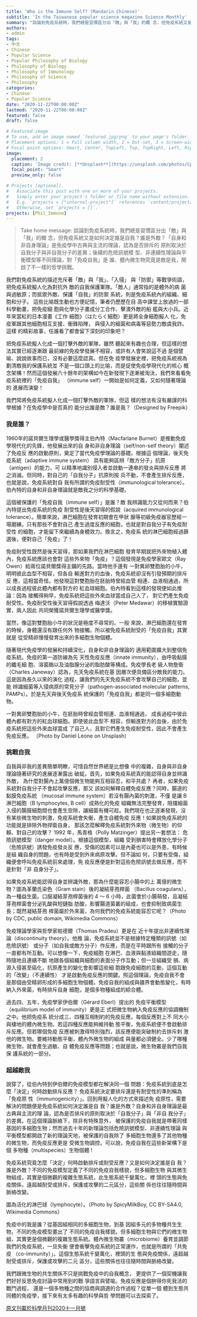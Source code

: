 ```yaml
---
title: 'Who is the Immune Self? (Mandarin Chinese)'
subtitle: 'In the Taiwanese popular science magazine Science Monthly'
summary: "談論到免疫系統時，我們總是習慣區分出「敵」與「我」的概 念，但免疫系統又是如何決定誰是自我？誰是外敵？「自身和 非自身理論」是免疫學中古典與主流的理論，認為是否排斥的 原則取決於自我分子與非自我分子的差異；後續的危險訊號模 型、非連續性理論與平衡模型等不同理論，對「免疫自我」是 誰、體內微生物究竟是敵是我，開啟了不一樣的哲學挑戰。"
authors:
- admin
tags:
- 中文
- Chinese
- Popular Science
- Popular Philosophy of Biology
- Philosophy of Biology
- Philosophy of Immunology 
- Philosophy of Science
- Philosophy 
categories:
- Chinese
- Popular Science
date: "2020-11-22T00:00:00Z"
lastmod: "2020-11-22T00:00:00Z"
featured: false
draft: false

# Featured image
# To use, add an image named `featured.jpg/png` to your page's folder.
# Placement options: 1 = Full column width, 2 = Out-set, 3 = Screen-width
# Focal point options: Smart, Center, TopLeft, Top, TopRight, Left, Right, BottomLeft, Bottom, BottomRight
image:
  placement: 2
  caption: 'Image credit: [**Unsplash**](https://unsplash.com/photos/CpkOjOcXdUY)'
  focal_point: "Smart"
  preview_only: false

# Projects (optional).
#   Associate this post with one or more of your projects.
#   Simply enter your project's folder or file name without extension.
#   E.g. `projects = ["internal-project"]` references `content/project/deep-learning/index.md`.
#   Otherwise, set `projects = []`.
projects: [Phil_Immune]
---
```


> Take home message: 談論到免疫系統時，我們總是習慣區分出「敵」與「我」的概 念，但免疫系統又是如何決定誰是自我？誰是外敵？「自身和 非自身理論」是免疫學中古典與主流的理論，認為是否排斥的 原則取決於自我分子與非自我分子的差異；後續的危險訊號模 型、非連續性理論與平衡模型等不同理論，對「免疫自我」是 誰、體內微生物究竟是敵是我，開啟了不一樣的哲學挑戰。


我們對免疫系統的描述充斥著「敵」與「我」、「入侵」 與「防禦」等戰爭術語，把免疫系統擬人化為對抗外 敵的自我保護軍隊。「敵人」通常指的是體外的病 菌與過敏原；而抵禦外敵、保護「自我」的防禦 系統，則是免疫系統內的組織、細胞和分子。 這些比喻既生動也方便記憶，筆者仍歷歷在目 高中課堂上放過的一部科學動畫，把免疫細 胞與化學分子畫成分工合作、擊潰外敵的船 艦與大小兵。近年來當紅的日本漫畫《工作 細胞》（はたらく細胞）更是將全身細胞擬人 化，免疫軍跟其他細胞相互支援、衝鋒陷陣， 與侵入的細菌和病毒等惡勢力敵虞我詐。這樣 的精彩故事，任誰看了都會留下深刻的印象吧？

把免疫系統擬人化成一個打擊外敵的軍隊，雖然 聽起來有趣也合理，但這樣的想法其實已經逐漸跟 最前線的免疫學發展不相容，或許有人會笑說這不過 是個譬喻、說說故事而已，沒有必要這麼認真。但在免 疫學發展史裡，把免疫系統視為劃清敵我的保護系統並 不是一個口頭上的比喻，而是促使免疫學現代化的核心 概念架構！然而這個發展六十餘年的架構如今在新發現下逐漸被淘汰，我們來看看免疫系統裡的「免疫自我」 （immune self）一開始是如何定義，又如何隨著理論的 進展而演變！

我們常將免疫系統擬人化成一個打擊外敵的軍隊，但這 樣的想法有沒有嚴謹的科學根據？在免疫學中是否真的 能分出誰是敵？誰是我？（Designed by Freepik）

### 我是誰？

1960年的諾貝爾生理學或醫學獎得主伯內特（Macfarlane Burnet）是推動免疫學現代化的先鋒，他發展出來的自 身和非自身理論（self/non-self theory）闡述了免疫反 應的啟動原則，奠定了當代免疫學理論的基礎。根據這 個理論，後天免疫系統（adaptive immune system） 具有能夠區辨「敵方分子」抗原（antigen）的能力，可 以精準地識別侵入者並啟動一連串的發炎與排斥反應 將之消滅。但同時，對自己的「自我分子」抗原則按 兵不動，不會產生排斥反應，也就是說，免疫系統對自 我有所謂的免疫耐受性（immunological tolerance）。 伯內特的自身和非自身理論就是敵我之分的科學基礎。

這個被保護的「免疫自我（immune self）」是誰？敵 我辨識能力又從何而來？伯內特提出免疫系統的免疫 耐受性是後天習得的假說（acquired immunological tolerance）。簡單來說，淋巴細胞在發育初期會在甲狀 腺等初級免疫器官歷經一場磨練。只有那些不會對自己 產生過度反應的細胞，也就是對自我分子有免疫耐受性 的細胞，才能留下來繼續為身體效力。換言之，免疫系 統的淋巴細胞經過篩選後，便對自己「免疫」了！

免疫耐受性既然是後天習得，那如果我們在淋巴細胞 發育早期就把外來物植入體內，免疫系統應該也會對 這些外來物「免疫」？這個發現是免疫學家歐文（Ray Owen）給兩位諾貝爾獎得主鋪的先路。當時他手邊有 一對異卵雙胞胎的小牛，明明彼此血型不相容，但各自 輸進對方的血後，免疫系統卻沒有引發預期的排斥反 應，這相當奇怪。他發現這對雙胞胎在胚胎時曾經血管 相連、血液相通過，所以成長過程彼此體內都有對方的 紅血球細胞。伯內特看到這樣的發現便如此推論：因為 接觸得夠早，免疫系統把這些外來血球當成自己人了， 對它們產生免疫耐受性。免疫耐受性後天習得假說透過 梅達沃（Peter Medawar）的移植實驗證實，兩人因此 共同榮獲諾貝爾生理學或醫學獎。

當然，像這對雙胞胎小牛的狀況是極度不尋常的。一般 來說，淋巴細胞還在發育的時候，身體還沒有跟任何外 物接觸。所以被免疫系統耐受的「免疫自我」其實就是 從受精卵慢慢發育出來的多細胞生物個體。

隨著現代免疫學的發展和持續深化，自身和非自身理論的 適用範圍擴大到整個免疫系統。免疫的第一道防線為先 天性免疫反應（innate immunity），由呼吸黏膜的纖毛細 胞、溶菌酶以及油脂腺分泌的脂肪酸等構成。免疫學長老 級人物詹衛（Charles Janeway）認為，先天免疫系統在基 因層次便具備區分敵我的能力。這是因為長久以來的演化 過程，讓我們的先天免疫系統不會攻擊自己的細胞，並能 辨識細菌等入侵病原的常見分子（pathogen-associated molecular patterns, PAMPs）。於是先天與後天免疫系 統保護的「免疫自我」都是同一個多細胞動物。

一對異卵雙胞胎的小牛，在胚胎時曾經血管相連、血液相通過， 成長過程中彼此體內都有對方的紅血球細胞。即使彼此血型不 相容，但輸進對方的血後，由於免疫系統把這些外來血球當成 了自己人，且對它們產生免疫耐受性，因此不會產生免疫反應。 （Photo by Daniel Leone on Unsplash）

### 挑戰自我

自我與非我的差異簡單明瞭，可惜自然世界總是比想像 中的複雜，自身與非自身理論隨著研究的進展逐漸露出 破綻。首先，如果免疫系統真的能認得自身並辨識外敵， 為什麼對腸內上萬億個微生物能夠互相容忍，和平共處？ 再者，如果免疫系統對自我分子不會起攻擊反應，那又 該如何解釋自體免疫反應？同時，腸道的黏膜免疫系統 （mucosal immune system）若沒有腸內菌的刺激，不僅 是讓 B 淋巴細胞（B lymphocytes, B cell）成熟化的免疫 組織無法完整發育，阻擋細菌入侵的腸膜細胞間也會產生空隙，讓細菌有機可趁。我們現在也正逐漸發現，沒 有某些微生物的刺激，免疫系統會失衡，產生自體免疫 反應！如果說免疫系統的功能就是排除外物捍衛自身， 那該怎麼解釋免疫系統對外來物（微生物）的仰賴、對自己的攻擊？ 1992 年，馬青格（Polly Matzinger）提出另一套想法： 危險訊號模型（danger model）。根據這個模型，組織 受到損害時會釋放化學分子（危險訊號）誘發免疫發炎反 應，受傷的因素可以是內憂也可以是外患，有時候是組 織自身的問題，也有時是受到外來病原攻擊。但不論如 何，只要有受傷，組織便會呼叫免疫系統前來處理，免 疫反應便是針對這些危險訊號去做反應，而不是針對「非 自身分子」。

如果免疫系統能認得自身並辨識外敵，那為什麼能容忍小腸中的上 萬億的微生物？圖為革蘭氏染色（Gram stain）後的凝結芽孢桿菌 （Bacillus coagulans），為一種益生菌。口服凝結芽孢桿菌後約 4 ～ 6 小時，此菌會於小腸萌發，且凝結芽孢桿菌會分泌乳酸與短鏈脂 肪酸，影響腸道菌叢的組成，也會抑制致病菌生長；既然凝結芽孢 桿菌屬於外來菌，為何我們的免疫系統能容忍它呢？（Photo by CDC, public domain, Wikimedia Commons）

免疫理論學家與哲學家帕德爾（Thomas Pradeu）更是在 近十年提出非連續性理論（discontinuity theory）。他推 論，免疫系統並不是根據特定種類的訊號（如危險訊號） 或分子（如自我或敵方分子）作反應，而是在平時跟所有 接觸的分子一直都有所互動。可以想像一下，免疫細胞 在淋巴、血液與黏液組織間遊走，隨時隨地且連續不斷 地跟各個組織與細胞的表面分子作互動；但一旦組織受 損、病源入侵甚至癌化，抗原產生的變化會影響這些細 胞跟免疫細胞的互動，這個互動的「改變」（不連續性） 才是啟動免疫反應的關鍵。照這個理論，免疫自我不會 是那個由受精卵形成的多細胞生物個體。免疫自我的組成與疆界會動態變化，有時納入外來菌，有時排斥自身 細胞，是個多物種組成的綜合體。

過去四、五年，免疫學家伊伯爾（Gérard Eberl）提出的 免疫平衡模型（equilibrium model of immunity）更是正 式把微生物納入免疫反應的協調機制之中。他把免疫系 統分成三、四種互相制約的免疫反應，每個反應對上不 同大小與棲地的體內微生物。若這四種反應能夠維持動 態平衡，免疫系統便不會啟動排斥反應。但若哪個免疫 反應被刺激得特別強烈，該反應便能突破制約去排斥刺 激他的微生物。要維持動態平衡，體內外微生物的組成 與量都必須健全。少了哪種微生物，就會產生過敏、自 體免疫反應等問題；也就是說，微生物叢是我們自我保 護系統的一部分。

### 超越敵我

說穿了，從伯內特到伊伯爾的免疫模型都在解決同一個 問題：免疫系統到底是怎麼「決定」何時啟動排斥反應？ 免疫系統決定要排斥還是有耐受性的準則稱為「免疫原 性（immunogenicity）」。回到用擬人化的方式來描述免 疫原性，需要解決的問題便是免疫系統如何決定誰是自 我？誰是外敵？自身和非自身理論是最古典與主流的理 論，認為是否排斥的原則取決於「自我分子」與「非自 我分子」的差異。在這個理論脈絡下，除非有特殊意外， 被保護的免疫自我就是帶著同樣基因的多細胞生物；然而過去十年的新理論包括危險訊號模型、非連續性理論 與平衡模型都開啟了新的理論天地，被保護的自我除了 多細胞生物還多了其他物種的微生物，而免疫反應更是 受微生物調控。可以說，免疫自我在這些新架構下是個 多物種（multispecies）生物個體 !

免疫系統究竟怎麼「決定」何時啟動排斥或耐受反應？又是如何決定誰是自 我？誰是外敵？不同的免疫模型定義了不同的免疫自我樣貌，但多細胞生物 與其微生物組成，其實是個微觀的複雜生態系統，此生態系統千變萬化，裡 頭的生態與免疫關係，遠超越耐受或排斥，保護或攻擊的二元區分，這些關 係也往往隨時間與脈絡改變。

圖為活化的淋巴球（lymphocyte）。（Photo by SpicyMilkBoy, CC BY-SA4.0, Wikimedia Commons）

免疫中的我是誰？從基因組相同的多細胞生物，到基 因組多元的多物種共生生物，不同的免疫模型畫出了 不同的免疫自我樣貌。但多細胞生物與它們的微生物 組，其實更是個微觀的複雜生態系統。體內微生物叢（microbiome）養育並調節我們的免疫系統，一旦失衡 便會衝擊免疫系統的正常運作，也就是所謂的「共免疫 （co-immunity）」。這個生態系統千變萬化，裡頭的生 態與免疫關係，遠超越耐受或排斥，保護或攻擊的二元 區分，這些關係也往往隨時間與脈絡改變。

我們跟微生物的共生關係不只是挑戰免疫中的自我概念， 更提供了一個契機讓我們好好反思免疫討論中常用到的戰 爭語言與譬喻。免疫反應是個拚得你死我活的戰鬥過程， 還是一個多物種之間的協商與調適的合作過程？從單一個 體到生態共同體的免疫學，接下來有太多有趣的科學與哲 學問題可以去探索了。

[原文刊載於科學月刊2020十一月號](https://www.scimonth.com.tw/tw/product/show.aspx?num=1120)